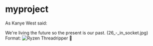 # myproject
As Kanye West said:

We're living the future so
the present is our past.
(26_-_in_socket.jpg)
Format: ![Ryzen Threadripper](http://images.anandtech.com/doci/11689/26_-_in_socket.jpg)
:rocket: